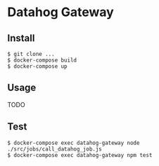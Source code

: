 # Datahog Gateway

## Install

```
$ git clone ...
$ docker-compose build
$ docker-compose up
```

## Usage
TODO

## Test
```
$ docker-compose exec datahog-gateway node ./src/jobs/call_datahog_job.js
$ docker-compose exec datahog-gateway npm test
```
